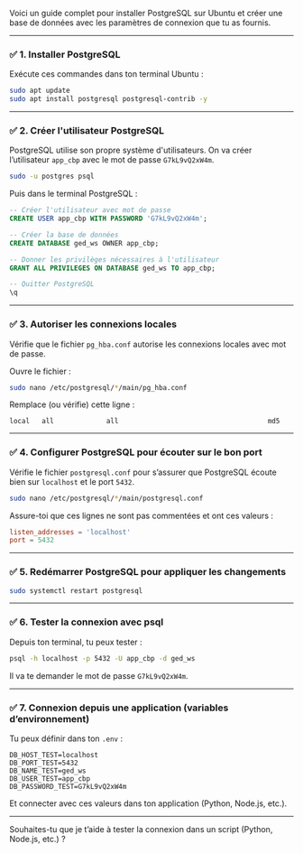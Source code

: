 Voici un guide complet pour installer PostgreSQL sur Ubuntu et créer une base de données avec les paramètres de connexion que tu as fournis.

---

### ✅ 1. **Installer PostgreSQL**

Exécute ces commandes dans ton terminal Ubuntu :

```bash
sudo apt update
sudo apt install postgresql postgresql-contrib -y
```

---

### ✅ 2. **Créer l'utilisateur PostgreSQL**

PostgreSQL utilise son propre système d'utilisateurs. On va créer l’utilisateur `app_cbp` avec le mot de passe `G7kL9vQ2xW4m`.

```bash
sudo -u postgres psql
```

Puis dans le terminal PostgreSQL :

```sql
-- Créer l'utilisateur avec mot de passe
CREATE USER app_cbp WITH PASSWORD 'G7kL9vQ2xW4m';

-- Créer la base de données
CREATE DATABASE ged_ws OWNER app_cbp;

-- Donner les privilèges nécessaires à l'utilisateur
GRANT ALL PRIVILEGES ON DATABASE ged_ws TO app_cbp;

-- Quitter PostgreSQL
\q
```

---

### ✅ 3. **Autoriser les connexions locales**

Vérifie que le fichier `pg_hba.conf` autorise les connexions locales avec mot de passe.

Ouvre le fichier :

```bash
sudo nano /etc/postgresql/*/main/pg_hba.conf
```

Remplace (ou vérifie) cette ligne :

```
local   all             all                                     md5
```

---

### ✅ 4. **Configurer PostgreSQL pour écouter sur le bon port**

Vérifie le fichier `postgresql.conf` pour s’assurer que PostgreSQL écoute bien sur `localhost` et le port `5432`.

```bash
sudo nano /etc/postgresql/*/main/postgresql.conf
```

Assure-toi que ces lignes ne sont pas commentées et ont ces valeurs :

```conf
listen_addresses = 'localhost'
port = 5432
```

---

### ✅ 5. **Redémarrer PostgreSQL pour appliquer les changements**

```bash
sudo systemctl restart postgresql
```

---

### ✅ 6. **Tester la connexion avec psql**

Depuis ton terminal, tu peux tester :

```bash
psql -h localhost -p 5432 -U app_cbp -d ged_ws
```

Il va te demander le mot de passe `G7kL9vQ2xW4m`.

---

### ✅ 7. **Connexion depuis une application (variables d’environnement)**

Tu peux définir dans ton `.env` :

```dotenv
DB_HOST_TEST=localhost
DB_PORT_TEST=5432
DB_NAME_TEST=ged_ws
DB_USER_TEST=app_cbp
DB_PASSWORD_TEST=G7kL9vQ2xW4m
```

Et connecter avec ces valeurs dans ton application (Python, Node.js, etc.).

---

Souhaites-tu que je t’aide à tester la connexion dans un script (Python, Node.js, etc.) ?
